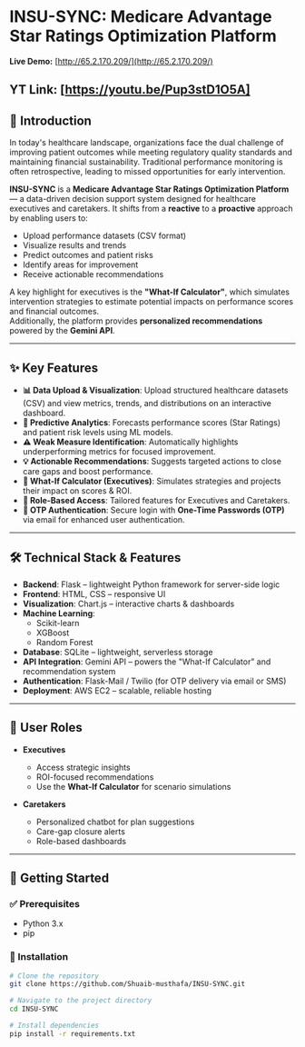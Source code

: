 # INSU-SYNC: Medicare Advantage Star Ratings Optimization Platform

**Live Demo:** [http://65.2.170.209/](http://65.2.170.209/)

**YT Link:** [https://youtu.be/Pup3stD1O5A]
---

## 📖 Introduction
In today's healthcare landscape, organizations face the dual challenge of improving patient outcomes while meeting regulatory quality standards and maintaining financial sustainability. Traditional performance monitoring is often retrospective, leading to missed opportunities for early intervention.  

**INSU-SYNC** is a **Medicare Advantage Star Ratings Optimization Platform** — a data-driven decision support system designed for healthcare executives and caretakers. It shifts from a **reactive** to a **proactive** approach by enabling users to:  

- Upload performance datasets (CSV format)  
- Visualize results and trends  
- Predict outcomes and patient risks  
- Identify areas for improvement  
- Receive actionable recommendations  

A key highlight for executives is the **"What-If Calculator"**, which simulates intervention strategies to estimate potential impacts on performance scores and financial outcomes.  
Additionally, the platform provides **personalized recommendations** powered by the **Gemini API**.

---

## ✨ Key Features
- **📊 Data Upload & Visualization**: Upload structured healthcare datasets (CSV) and view metrics, trends, and distributions on an interactive dashboard.  
- **🤖 Predictive Analytics**: Forecasts performance scores (Star Ratings) and patient risk levels using ML models.  
- **⚠️ Weak Measure Identification**: Automatically highlights underperforming metrics for focused improvement.  
- **💡 Actionable Recommendations**: Suggests targeted actions to close care gaps and boost performance.  
- **🧮 What-If Calculator (Executives)**: Simulates strategies and projects their impact on scores & ROI.  
- **👥 Role-Based Access**: Tailored features for Executives and Caretakers.  
- **🔐 OTP Authentication**: Secure login with **One-Time Passwords (OTP)** via email for enhanced user authentication.  

---

## 🛠️ Technical Stack & Features
- **Backend**: Flask – lightweight Python framework for server-side logic  
- **Frontend**: HTML, CSS – responsive UI  
- **Visualization**: Chart.js – interactive charts & dashboards  
- **Machine Learning**:  
  - Scikit-learn  
  - XGBoost  
  - Random Forest  
- **Database**: SQLite – lightweight, serverless storage  
- **API Integration**: Gemini API – powers the "What-If Calculator" and recommendation system  
- **Authentication**: Flask-Mail / Twilio (for OTP delivery via email or SMS)  
- **Deployment**: AWS EC2 – scalable, reliable hosting  

---

## 👥 User Roles
- **Executives**  
  - Access strategic insights  
  - ROI-focused recommendations  
  - Use the **What-If Calculator** for scenario simulations  

- **Caretakers**  
  - Personalized chatbot for plan suggestions  
  - Care-gap closure alerts  
  - Role-based dashboards  

---

## 🚀 Getting Started

### ✅ Prerequisites
- Python 3.x  
- pip  

### 🔧 Installation
```bash
# Clone the repository
git clone https://github.com/Shuaib-musthafa/INSU-SYNC.git

# Navigate to the project directory
cd INSU-SYNC

# Install dependencies
pip install -r requirements.txt
